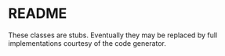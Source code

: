 README
======

These classes are stubs.
Eventually they may be replaced by full implementations courtesy of the code generator.
